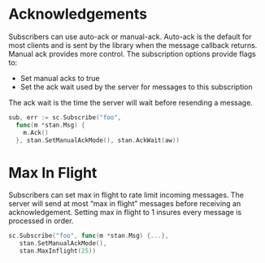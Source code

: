# Acknowledgements

Subscribers can use auto-ack or manual-ack. Auto-ack is the default for most clients and is sent by the library when the message callback returns. Manual ack provides more control. The subscription options provide flags to:

* Set manual acks to true
* Set the ack wait used by the server for messages to this subscription

The ack wait is the time the server will wait before resending a message.

```go
sub, err := sc.Subscribe("foo",
  func(m *stan.Msg) {
    m.Ack()
  }, stan.SetManualAckMode(), stan.AckWait(aw))
```

# Max In Flight

Subscribers can set max in flight to rate limit incoming messages. The server will send at most “max in flight” messages before receiving an acknowledgement. Setting max in flight to 1 insures every message is processed in order.

```go
sc.Subscribe("foo", func(m *stan.Msg) {...},
   stan.SetManualAckMode(),
   stan.MaxInflight(25))
```
